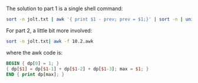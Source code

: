The solution to part 1 is a single shell command:

```bash
sort -n jolt.txt | awk '{ print $1 - prev; prev = $1;}' | sort -n | uniq -c
```

For part 2, a little bit more involved:

```bash
sort -n jolt.txt| awk -f 10.2.awk 
```

where the awk code is:

```awk
BEGIN { dp[0] = 1; }
{ dp[$1] = dp[$1-1] + dp[$1-2] + dp[$1-3]; max = $1; }
END { print dp[max]; }
```

